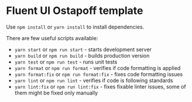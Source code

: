 # Fluent UI Ostapoff template

Use `npm install` or `yarn install` to install dependencies.

There are few useful scripts available:

* `yarn start` or `npm run start` - starts development server
* `yarn build` or `npm run build` - builds production version
* `yarn test` or `npm run test` - runs unit tests
* `yarn format` or `npm run format` - verifies if code formatting is applied
* `yarn format:fix` or `npm run format:fix` - fixes code formatting issues
* `yarn lint` or `npm run lint` - verifies if code is following standards
* `yarn lint:fix` or `npm run lint:fix` - fixes fixable linter issues, some of them might be fixed only manually
